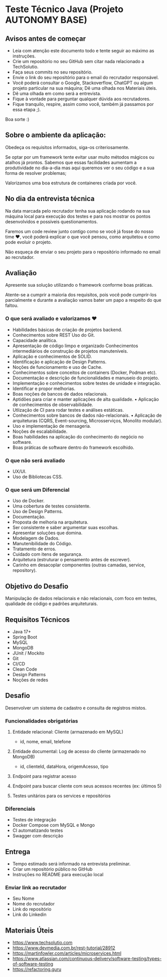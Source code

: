 # Teste Técnico Java (Projeto AUTONOMY BASE)

## Avisos antes de começar

* Leia com atenção este documento todo e tente seguir ao máximo as instruções.
* Crie um repositório no seu GitHub sem citar nada relacionado a TechSolutio.
* Faça seus commits no seu repositório.
* Envie o link do seu repositório para o email do recrutador responsável.
* Você poderá consultar o Google, Stackoverflow, ChatGPT ou algum projeto particular na sua máquina; Dê uma olhada nos Materiais úteis.
* Dê uma olhada em como será a entrevista.
* Fique à vontade para perguntar qualquer dúvida aos recrutadores.
* Fique tranquilo, respire, assim como você, também já passamos por essa etapa ;).

Boa sorte :)

## Sobre o ambiente da aplicação:

Obedeça os requisitos informados, siga-os criteriosamente.

Se optar por um framework tente evitar usar muito métodos mágicos ou atalhos já prontos. Sabemos que essas facilidades aumentam a produtividade no dia-a-dia mas aqui queremos ver o seu código e a sua forma de resolver problemas;

Valorizamos uma boa estrutura de containeres criada por você.

## No dia da entrevista técnica

Na data marcada pelo recrutador tenha sua aplicação rodando na sua máquina local para execução dos testes e para nos mostrar os pontos desenvolvidos e possíveis questionamentos.

Faremos um code review junto contigo como se você já fosse do nosso time ❤️, você poderá explicar o que você pensou, como arquitetou e como pode evoluir o projeto.

Não esqueça de enviar o seu projeto para o repositório informado no email ao recrutador.

## Avaliação
Apresente sua solução utilizando o framework conforme boas práticas.

Atente-se a cumprir a maioria dos requisitos, pois você pode cumprir-los parcialmente e durante a avaliação vamos bater um papo a respeito do que faltou.

### O que será avaliado e valorizamos ❤️
* Habilidades básicas de criação de projetos backend.
* Conhecimentos sobre REST Uso do Git.
* Capacidade analítica.
* Apresentação de código limpo e organizado Conhecimentos intermediários de construção de projetos manuteníveis.
* Aplicação e conhecimentos de SOLID.
* Identificação e aplicação de Design Patterns.
* Noções de funcionamento e uso de Cache.
* Conhecimentos sobre conceitos de containers (Docker, Podman etc).
* Documentação e descrição de funcionalidades e manuseio do projeto.
* Implementação e conhecimentos sobre testes de unidade e integração.
* Identificar e propor melhorias.
* Boas noções de bancos de dados relacionais.
* Aptidões para criar e manter aplicações de alta qualidade. • Aplicação de conhecimentos de observabilidade.
* Utlização de CI para rodar testes e análises estáticas.
* Conhecimentos sobre bancos de dados não-relacionais. • Aplicação de arquiteturas (CQRS, Event-sourcing, Microsserviços, Monolito modular).
* Uso e implementação de mensageria.
* Noções de escalabilidade.
* Boas habilidades na aplicação do conhecimento do negócio no software.
* Boas práticas de software dentro do framework escolhido.

### O que não será avaliado
* UX/UI.
* Uso de Bibliotecas CSS.

### O que será um Diferencial
* Uso de Docker.
* Uma cobertura de testes consistente.
* Uso de Design Patterns.
* Documentação.
* Proposta de melhoria na arquitetura.
* Ser consistente e saber argumentar suas escolhas.
* Apresentar soluções que domina.
* Modelagem de Dados.
* Manutenibilidade do Código.
* Tratamento de erros.
* Cuidado com itens de segurança.
* Arquitetura (estruturar o pensamento antes de escrever).
* Carinho em desacoplar componentes (outras camadas, service, repository).

## Objetivo do Desafio

Manipulação de dados relacionais e não relacionais, com foco em testes, qualidade de código e padrões arquiteturais.

## Requisitos Técnicos

* Java 17+
* Spring Boot
* MySQL
* MongoDB
* JUnit / Mockito
* Git
* CI/CD
* Clean Code
* Design Patterns
* Noções de redes

## Desafio

Desenvolver um sistema de cadastro e consulta de registros mistos.

### Funcionalidades obrigatórias

1. Entidade relacional: Cliente (armazenado em MySQL)

   * id, nome, email, telefone
2. Entidade documental: Log de acesso do cliente (armazenado no MongoDB)

   * id, clienteId, dataHora, origemAcesso, tipo
3. Endpoint para registrar acesso
4. Endpoint para buscar cliente com seus acessos recentes (ex: últimos 5)
5. Testes unitários para os services e repositórios

### Diferenciais

* Testes de integração
* Docker Compose com MySQL e Mongo
* CI automatizando testes
* Swagger com descrição

## Entrega

* Tempo estimado será informado na entrevista preliminar.
* Criar um repositório público no GitHub
* Instruções no README para execução local

### Enviar link ao recrutador

* Seu Nome
* Nome do recrutador
* Link do repositório
* Link do Linkedin

## Materiais Úteis
* https://www.techsolutio.com
* https://www.devmedia.com.br/rest-tutorial/28912
* https://martinfowler.com/articles/microservices.html
* https://www.atlassian.com/continuous-delivery/software-testing/types-of-software-testing
* https://refactoring.guru
